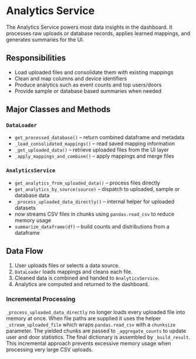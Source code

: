 # Analytics Service

The Analytics Service powers most data insights in the dashboard.
It processes raw uploads or database records, applies learned mappings,
and generates summaries for the UI.

## Responsibilities

- Load uploaded files and consolidate them with existing mappings
- Clean and map columns and device identifiers
- Produce analytics such as event counts and top users/doors
- Provide sample or database based summaries when needed

## Major Classes and Methods

### `DataLoader`

- `get_processed_database()` – return combined dataframe and metadata
- `_load_consolidated_mappings()` – read saved mapping information
- `_get_uploaded_data()` – retrieve uploaded files from the UI layer
- `_apply_mappings_and_combine()` – apply mappings and merge files

### `AnalyticsService`

- `get_analytics_from_uploaded_data()` – process files directly
- `get_analytics_by_source(source)` – dispatch to uploaded, sample or database data
- `_process_uploaded_data_directly()` – internal helper for uploaded datasets
-   now streams CSV files in chunks using `pandas.read_csv` to reduce memory usage
- `summarize_dataframe(df)` – build counts and distributions from a dataframe

## Data Flow

1. User uploads files or selects a data source.
2. `DataLoader` loads mappings and cleans each file.
3. Cleaned data is combined and handed to `AnalyticsService`.
4. Analytics are computed and returned to the dashboard.

### Incremental Processing

`_process_uploaded_data_directly` no longer loads every uploaded file into
memory at once. When file paths are supplied it uses the helper
`_stream_uploaded_file` which wraps `pandas.read_csv` with a `chunksize`
parameter. The yielded chunks are passed to `_aggregate_counts` to update user
and door statistics.  The final dictionary is assembled by `_build_result`.
This incremental approach prevents excessive memory usage when processing very
large CSV uploads.
